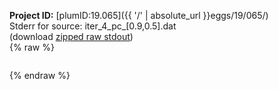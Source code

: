 **Project ID:** [plumID:19.065]({{ '/' | absolute_url }}eggs/19/065/)  
Stderr for source:  iter_4_pc_[0.9,0.5].dat   
(download [zipped raw stdout](iter_4_pc_[0.9,0.5].dat.plumed.stdout.txt.zip))  
{% raw %}
<pre>
</pre>
{% endraw %}
